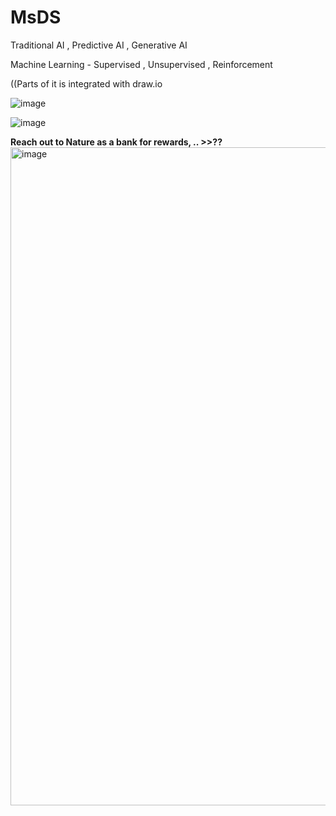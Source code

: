 # MsDS

Traditional AI , Predictive AI , Generative AI

Machine Learning - Supervised , Unsupervised , Reinforcement

((Parts of it is integrated with draw.io

![image](https://github.com/lilaims/MsDS/assets/69478966/1df62581-fc7f-4f6e-92ba-d5347fe2f69b)

![image](https://github.com/lilaims/MsDS/assets/69478966/33eadd82-af25-4d4b-a352-9027d9e8a868)

**Reach out to Nature as a bank for rewards, .. >>??**
<img width="1053" alt="image" src="https://github.com/lilaims/MsDS/assets/69478966/e84642f7-94f4-4728-a5b7-75e339f69036">
